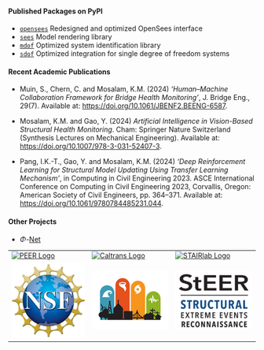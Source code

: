 
#### Published Packages on PyPI

- [`opensees`](https://pypi.org/project/opensees) Redesigned and optimized OpenSees interface
- [`sees`](https://pypi.org/project/sees) Model rendering library
- [`mdof`](https://pypi.org/project/mdof) Optimized system identification library
- [`sdof`](https://pypi.org/project/sdof) Optimized integration for single degree of freedom systems

#### Recent Academic Publications

- Muin, S., Chern, C. and Mosalam, K.M. (2024) *‘Human–Machine Collaboration Framework for Bridge Health Monitoring’*, J. Bridge Eng., 29(7). Available at: https://doi.org/10.1061/JBENF2.BEENG-6587.

- Mosalam, K.M. and Gao, Y. (2024) *Artificial Intelligence in Vision-Based Structural Health Monitoring*. Cham: Springer Nature Switzerland (Synthesis Lectures on Mechanical Engineering). Available at: https://doi.org/10.1007/978-3-031-52407-3.

- Pang, I.K.-T., Gao, Y. and Mosalam, K.M. (2024) *‘Deep Reinforcement Learning for Structural Model Updating Using Transfer Learning Mechanism’*, in Computing in Civil Engineering 2023. ASCE International Conference on Computing in Civil Engineering 2023, Corvallis, Oregon: American Society of Civil Engineers, pp. 364–371. Available at: https://doi.org/10.1061/9780784485231.044.

#### Other Projects

- $\Phi$-[Net](https://apps.peer.berkeley.edu/phi-net/)

<table align="center">
<tr>

  <td>
    <a href="https://peer.berkeley.edu">
    <img src="https://raw.githubusercontent.com/claudioperez/sdof/master/docs/assets/peer-black-300.png"
         alt="PEER Logo" width="200"/>
    </a>
  </td>

  <td>
    <a href="https://dot.ca.gov/">
    <img src="https://raw.githubusercontent.com/claudioperez/sdof/master/docs/assets/Caltrans.svg.png"
         alt="Caltrans Logo" width="200"/>
    </a>
  </td>

  <td>
    <a href="https://github.com/STAIRlab">
    <img src="https://raw.githubusercontent.com/claudioperez/sdof/master/docs/assets/stairlab.svg"
         alt="STAIRlab Logo" width="200"/>
    </a>
  </td>
 
 </tr>
<tr>

  <td>
    <a href="https://nsf.gov/">
    <img src="https://raw.githubusercontent.com/STAIRlab/.github/master/profile/assets/NSF_4-Color_bitmap_Logo.png"
         alt="NSF Logo" width="200"/>
    </a>
  </td>

  <td>
    <a href="https://steer.network">
    <img src="https://raw.githubusercontent.com/STAIRlab/.github/master/profile/assets/StEER-logo_thumb-2_lg.png"
         alt="StEER Logo" width="200"/>
    </a>
  </td>

  <td>
    <a href="https://nsf.gov/">
    <img src="https://raw.githubusercontent.com/STAIRlab/.github/master/profile/assets/StEER-logo_words only.png"
         alt="NSF Logo" width="200"/>
    </a>
  </td>
 
 </tr>
</table>

